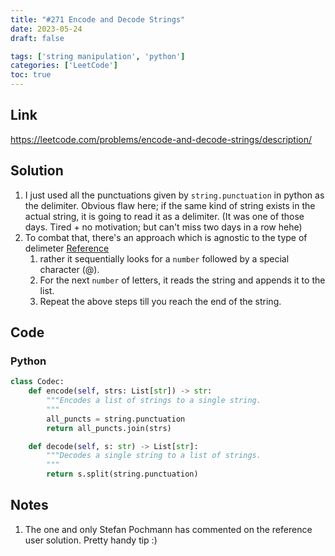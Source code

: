 ```yaml
---
title: "#271 Encode and Decode Strings"
date: 2023-05-24
draft: false

tags: ['string manipulation', 'python']
categories: ['LeetCode']
toc: true
---
```


## Link
https://leetcode.com/problems/encode-and-decode-strings/description/

## Solution
1. I just used all the punctuations given by `string.punctuation` in python as the delimiter. Obvious flaw here; if the same kind of string exists in the actual string, it is going to read it as a delimiter. (It was one of those days. Tired + no motivation; but can't miss two days in a row hehe)
2. To combat that, there's an approach which is agnostic to the type of delimeter [Reference](https://leetcode.com/problems/encode-and-decode-strings/solutions/70443/accepted-simple-c-solution/)
    1. rather it sequentially looks for a `number` followed by a special character (@).
    2. For the next `number` of letters, it reads the string and appends it to the list. 
    3. Repeat the above steps till you reach the end of the string.

## Code
### Python
```python
class Codec:
    def encode(self, strs: List[str]) -> str:
        """Encodes a list of strings to a single string.
        """
        all_puncts = string.punctuation
        return all_puncts.join(strs)

    def decode(self, s: str) -> List[str]:
        """Decodes a single string to a list of strings.
        """
        return s.split(string.punctuation)
```

## Notes
1. The one and only Stefan Pochmann has commented on the reference user solution. Pretty handy tip :)